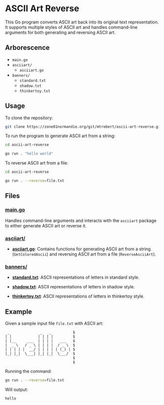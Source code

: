 # ASCII Art Reverse

This Go program converts ASCII art back into its original text representation. It supports multiple styles of ASCII art and handles command-line arguments for both generating and reversing ASCII art.

## Arborescence

- `main.go`
- `asciiart/`
  - `asciiart.go`
- `banners/`
    - `standard.txt`
    - `shadow.txt`
    - `thinkertoy.txt`
## Usage

To clone the repository:
```bash
git clone https://zone01normandie.org/git/mtrebert/ascii-art-reverse.git
```

To run the program to generate ASCII art from a string:
```bash
cd ascii-art-reverse

go run . "hello world"
```

To reverse ASCII art from a file:
```bash
cd ascii-art-reverse

go run . --reverse=file.txt
```

## Files

### [main.go](main.go)

Handles command-line arguments and interacts with the `asciiart` package to either generate ASCII art or reverse it.

### [asciiart/](asciiart/)

- **[asciiart.go](asciiart/asciiart.go)**:
  Contains functions for generating ASCII art from a string (`GetColoredAscii`) and reversing ASCII art from a file (`ReverseAsciiArt`).

### [banners/](banners/)
- **[standard.txt](banners/standard.txt)**:
  ASCII representations of letters in standard style.

- **[shadow.txt](banners/shadow.txt)**:
  ASCII representations of letters in shadow style.

- **[thinkertoy.txt](banners/thinkertoy.txt)**:
  ASCII representations of letters in thinkertoy style.

## Example

Given a sample input file `file.txt` with ASCII art:
```
 _              _   _          $
| |            | | | |         $
| |__     ___  | | | |   ___   $
|  _ \   / _ \ | | | |  / _ \  $
| | | | |  __/ | | | | | (_) | $
|_| |_|  \___| |_| |_|  \___/  $
                               $
                               $
```

Running the command:
```bash
go run . --reverse=file.txt
```

Will output:
```
hello
```

